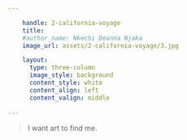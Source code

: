 ```yaml
---

    handle: 2-california-voyage
    title:  
    #author_name: Nkechi Deanna Njaka
    image_url: assets/2-california-voyage/3.jpg

    layout:
      type: three-column
      image_style: background 
      content_style: white
      content_align: left
      content_valign: middle
        
---
```

>I want art to find me.